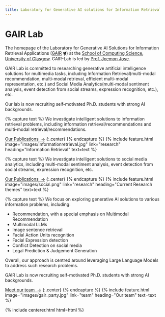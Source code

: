 ```yaml
---
title: Laboratory for Generative AI solutions for Information Retrieval Applications (GAIR-Lab)
---
```

 


# GAIR Lab

The homepage of the Laboratory for Generative AI Solutions for Information Retrieval Applications ([GAIR](https://gair-lab.github.io/) 🍀) at the [School of Computing Science](https://www.gla.ac.uk/schools/computing/), [University of Glasgow](https://www.gla.ac.uk/). GAIR-Lab is led by  [Prof. Joemon Jose](https://www.gla.ac.uk/schools/computing/staff/joemonjose/).

GAIR Lab is committed to researching generative artificial intelligence solutions for multimedia tasks, including Information Retrieval(multi-modal recommendation, multi-modal retrieval, efficient multi-modal representation, etc.) and Social Media Analytics(multi-modal sentiment analysis, event detection from social streams, expression recognition, etc.), etc. 

Our lab is now recruiting self-motivated Ph.D. students with strong AI backgrounds.


<!-- section break -->

{% capture text %}
We investigate intelligent solutions to information retrieval problems, including information retrieval/recommendations and multi-modal retrieval/recommendations.


[Our Publications &nbsp;→](research)
{:.center}
{% endcapture %}
{%
  include feature.html
  image="images/informationretrieval.jpg"
  link="research"
  heading="Information Retrieval"
  text=text
%}

{% capture text %}
We investigate intelligent solutions to social media analytics, including multi-modal sentiment analysis, event detection from social streams, expression recognition, etc.

[Our Publications &nbsp;→](research)
{:.center}
{% endcapture %}
{%
  include feature.html
  image="images/social.png"
  link="research"
  heading="Current Research themes"
  text=text
%}

{% capture text %}
We focus on exploring generative AI solutions to various information problems, including: 
<ul>
  <li>Recommendation, with a special emphasis on Multimodal Recommendation</li>
  <li>Multimodal LLMs</li>
  <li>Image sentence retrieval</li>
  <li>Facial Action Units recognition</li>
  <li>Facial Expression detection</li>
  <li>Conflict Detection on social media</li>
  <li>Legal Prediction & Judgement Generation</li>
</ul>
<p>Overall, our approach is centred around leveraging Large Language Models to address such research problems.</p>


GAIR Lab is now recruiting self-motivated Ph.D. students with strong AI backgrounds.


[Meet our team &nbsp;→](team)
{:.center}
{% endcapture %}
{%
  include feature.html
  image="images/gair_party.jpg"
  link="team"
  heading="Our team"
  text=text
%}



{% include centerer.html html=html %}
